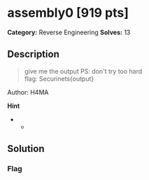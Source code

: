 # assembly0 [919 pts]

**Category:** Reverse Engineering
**Solves:** 13

## Description
>give me the output
PS: don't try too hard<br>
flag: Securinets{output}

Author: H4MA

**Hint**
* -

## Solution

### Flag


